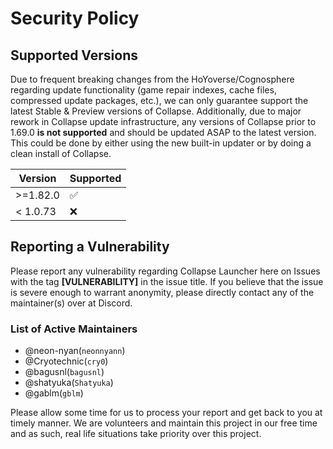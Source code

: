 # Security Policy

## Supported Versions
Due to frequent breaking changes from the HoYoverse/Cognosphere regarding update functionality (game repair indexes, cache files, compressed update packages, etc.), we can only guarantee support the latest Stable & Preview versions of Collapse.
Additionally, due to major rework in Collapse update infrastructure, any versions of Collapse prior to 1.69.0 **is not supported** and should be updated ASAP to the latest version. This could be done by either using the new built-in updater or by doing a clean install of Collapse.

| Version  | Supported          |
|----------| ------------------ |
| >=1.82.0 | :white_check_mark: |
| < 1.0.73 | :x:                |


## Reporting a Vulnerability
Please report any vulnerability regarding Collapse Launcher here on Issues with the tag **[VULNERABILITY]** in the issue title. If you believe that the issue is severe enough to warrant anonymity, please directly contact any of the maintainer(s) over at Discord.
### List of Active Maintainers

 - @neon-nyan(`neonnyann`) 
 - @Cryotechnic(`cry0`)
 - @bagusnl(`bagusnl`)
 - @shatyuka(`Shatyuka`)
 - @gablm(`gblm`)

Please allow some time for us to process your report and get back to you at timely manner. We are volunteers and maintain this project in our free time and as such, real life situations take priority over this project.
